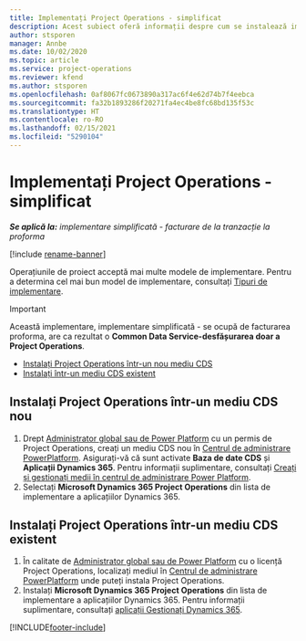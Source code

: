 ```yaml
---
title: Implementați Project Operations - simplificat
description: Acest subiect oferă informații despre cum se instalează implementarea Project Operations lite - gestionați facturarea proforma.
author: stsporen
manager: Annbe
ms.date: 10/02/2020
ms.topic: article
ms.service: project-operations
ms.reviewer: kfend
ms.author: stsporen
ms.openlocfilehash: 0af8067fc0673890a317ac6f4e62d74b7f4eebca
ms.sourcegitcommit: fa32b1893286f20271fa4ec4be8fc68bd135f53c
ms.translationtype: HT
ms.contentlocale: ro-RO
ms.lasthandoff: 02/15/2021
ms.locfileid: "5290104"
---
```

# <a name="deploy-project-operations---lite"></a>Implementați Project Operations - simplificat

_**Se aplică la:** implementare simplificată - facturare de la tranzacție la proforma_

[!include [rename-banner](~/includes/cc-data-platform-banner.md)]

Operațiunile de proiect acceptă mai multe modele de implementare. Pentru a determina cel mai bun model de implementare, consultați [Tipuri de implementare](determine-deployment-type.md).


> [!IMPORTANT]
> Această implementare, implementare simplificată - se ocupă de facturarea proforma, are ca rezultat o **Common Data Service-desfășurarea doar a Project Operations**.

- [Instalați Project Operations într-un nou mediu CDS](#new)
- [Instalați într-un mediu CDS existent](#existing)



## <a name="install-project-operations-to-a-new-cds-environment"></a><a name="new"></a>Instalați Project Operations într-un mediu CDS nou

1. Drept [Administrator global sau de Power Platform](https://docs.microsoft.com/power-platform/admin/global-service-administrators-can-administer-without-license) cu un permis de Project Operations, creați un mediu CDS nou în [Centrul de administrare PowerPlatform](https://admin.powerplatform.com). Asigurați-vă că sunt activate **Baza de date CDS** și **Aplicații Dynamics 365**. Pentru informații suplimentare, consultați [Creați și gestionați medii în centrul de administrare Power Platform](https://docs.microsoft.com/power-platform/admin/create-environment#create-an-environment-in-the-power-platform-admin-center).
2. Selectați **Microsoft Dynamics 365 Project Operations** din lista de implementare a aplicațiilor Dynamics 365.


## <a name="install-project-operations-to-an-existing-cds-environment"></a><a name="existing"></a>Instalați Project Operations într-un mediu CDS existent

1. În calitate de [Administrator global sau de Power Platform](https://docs.microsoft.com/power-platform/admin/global-service-administrators-can-administer-without-license) cu o licență Project Operations, localizați mediul în [Centrul de administrare PowerPlatform](https://admin.powerplatform.com) unde puteți instala Project Operations.
2. Instalați **Microsoft Dynamics 365 Project Operations** din lista de implementare a aplicațiilor Dynamics 365. Pentru informații suplimentare, consultați [aplicații Gestionați Dynamics 365](https://docs.microsoft.com/power-platform/admin/manage-apps).




[!INCLUDE[footer-include](../includes/footer-banner.md)]